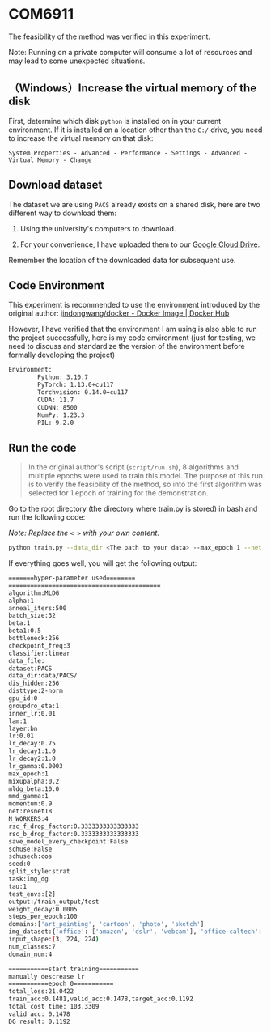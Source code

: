# COM6911

The feasibility of the method was verified in this experiment.

Note: Running on a private computer will consume a lot of resources and may lead to some unexpected situations.

## （Windows）Increase the virtual memory of the disk

First, determine which disk `python` is installed on in your current environment. If it is installed on a location other than the `C:/` drive, you need to increase the virtual memory on that disk:

`System Properties - Advanced - Performance - Settings - Advanced - Virtual Memory - Change`

## Download dataset

The dataset we are using `PACS` already exists on a shared disk, here are two different way to download them:

1. Using the university's computers to download.

2. For your convenience, I have uploaded them to our [Google Cloud Drive](https://drive.google.com/drive/folders/1-E0XdVc9xot46zcPe0rwOklLQ6kMb1vI?usp=sharing).

Remember the location of the downloaded data for subsequent use.

## Code Environment

This experiment is recommended to use the environment introduced by the original author: [jindongwang/docker - Docker Image | Docker Hub](https://hub.docker.com/r/jindongwang/docker)

However, I have verified that the environment I am using is also able to run the project successfully, here is my code environment (just for testing, we need to discuss and standardize the version of the environment before formally developing the project)

```sh
Environment:
        Python: 3.10.7
        PyTorch: 1.13.0+cu117
        Torchvision: 0.14.0+cu117
        CUDA: 11.7
        CUDNN: 8500
        NumPy: 1.23.3
        PIL: 9.2.0
```

## Run the code

> In the original author's script (`script/run.sh`), 8 algorithms and multiple epochs were used to train this model. The purpose of this run is to verify the feasibility of the method, so into the first algorithm was selected for 1 epoch of training for the demonstration.

Go to the root directory (the directory where train.py is stored) in bash and run the following code:

*Note: Replace the `< >` with your own content.*

```sh
python train.py --data_dir <The path to your data> --max_epoch 1 --net resnet18 --task img_dg --output <Output Directory> --test_envs 2 --dataset PACS --algorithm MLDG --mldg_beta 10
```

If everything goes well, you will get the following output:

```sh
=======hyper-parameter used========
==========================================
algorithm:MLDG
alpha:1
anneal_iters:500
batch_size:32
beta:1
beta1:0.5
bottleneck:256
checkpoint_freq:3
classifier:linear
data_file:
dataset:PACS
data_dir:data/PACS/
dis_hidden:256
disttype:2-norm
gpu_id:0
groupdro_eta:1
inner_lr:0.01
lam:1
layer:bn
lr:0.01
lr_decay:0.75
lr_decay1:1.0
lr_decay2:1.0
lr_gamma:0.0003
max_epoch:1
mixupalpha:0.2
mldg_beta:10.0
mmd_gamma:1
momentum:0.9
net:resnet18
N_WORKERS:4
rsc_f_drop_factor:0.3333333333333333
rsc_b_drop_factor:0.3333333333333333
save_model_every_checkpoint:False
schuse:False
schusech:cos
seed:0
split_style:strat
task:img_dg
tau:1
test_envs:[2]
output:/train_output/test
weight_decay:0.0005
steps_per_epoch:100
domains:['art_painting', 'cartoon', 'photo', 'sketch']
img_dataset:{'office': ['amazon', 'dslr', 'webcam'], 'office-caltech': ['amazon', 'dslr', 'webcam', 'caltech'], 'office-home': ['Art', 'Clipart', 'Product', 'Real_World'], 'PACS': ['art_painting', 'cartoon', 'photo', 'sketch'], 'dg5': ['mnist', 'mnist_m', 'svhn', 'syn', 'usps'], 'VLCS': ['Caltech101', 'LabelMe', 'SUN09', 'VOC2007']}
input_shape:(3, 224, 224)
num_classes:7
domain_num:4

===========start training===========
manually descrease lr
===========epoch 0===========
total_loss:21.0422
train_acc:0.1481,valid_acc:0.1478,target_acc:0.1192
total cost time: 103.3309
valid acc: 0.1478
DG result: 0.1192
```